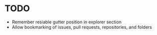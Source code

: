 # TODO

- Remember resiable gutter position in explorer section
- Allow bookmarking of issues, pull requests, repositories, and folders